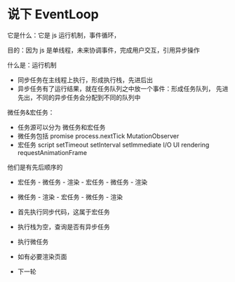 # 说下 EventLoop 
它是什么：它是 js 运行机制，事件循环，

目的：因为 js 是单线程，未来协调事件，完成用户交互，引用异步操作

什么是：运行机制
  - 同步任务在主线程上执行，形成执行栈，先进后出
  - 异步任务有了运行结果，就在任务队列之中放一个事件：形成任务队列， 先进先出，不同的异步任务会分配到不同的队列中

微任务&宏任务：
  - 任务源可以分为 微任务和宏任务
  - 微任务包括  promise process.nextTick MutationObserver
  - 宏任务 script setTimeout setInterval setImmediate I/O UI rendering requestAnimationFrame

他们是有先后顺序的
  - 宏任务 - 微任务 - 渲染 - 宏任务 - 微任务 - 渲染
  - 微任务 - 渲染 - 宏任务 - 微任务 - 渲染

  - 首先执行同步代码，这属于宏任务
  - 执行栈为空，查询是否有异步任务
  - 执行微任务
  - 如有必要渲染页面
  - 下一轮

